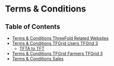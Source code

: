 <h1>Terms & Conditions</h1>

<h2>Table of Contents</h2>

- [Terms & Conditions ThreeFold Related Websites](./terms_conditions_websites.md)
- [Terms & Conditions TFGrid Users TFGrid 3](./terms_conditions_griduser.md)
  - [TFTA to TFT](./tfta_to_tft.md)
- [Terms & Conditions TFGrid Farmers TFGrid 3](./terms_conditions_farmer3.md)
- [Terms & Conditions Sales](./terms_conditions_sales.md)